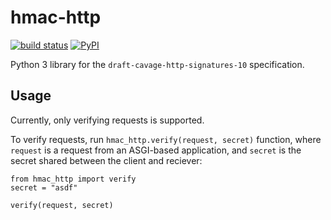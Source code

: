 # hmac-http
[![build status](https://img.shields.io/drone/build/hwittenborn/hmac-http/main?logo=drone&server=https%3A%2F%2Fdrone.hunterwittenborn.com)](https://drone.hunterwittenborn.com/hwittenborn/hmac-http/latest)
[![PyPI](https://img.shields.io/pypi/v/hmac-http?logo=pypi)](https://pypi.org/project/hmac-http/)

Python 3 library for the `draft-cavage-http-signatures-10` specification.

## Usage
Currently, only verifying requests is supported.

To verify requests, run `hmac_http.verify(request, secret)` function, where `request` is a request from an ASGI-based application, and `secret` is the secret shared between the client and reciever:

```python3
from hmac_http import verify
secret = "asdf"

verify(request, secret)
```

